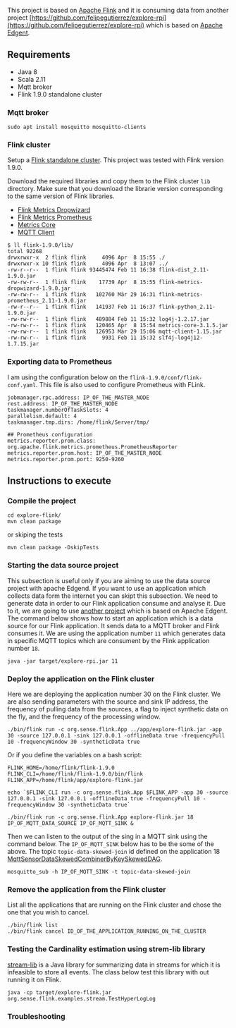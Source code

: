 
This project is based on [Apache Flink](https://flink.apache.org/) and it is consuming data from another project [https://github.com/felipegutierrez/explore-rpi](https://github.com/felipegutierrez/explore-rpi) which is based on [Apache Edgent](http://edgent.apache.org/).

## Requirements

 - Java 8
 - Scala 2.11
 - Mqtt broker
 - Flink 1.9.0 standalone cluster

### Mqtt broker

```
sudo apt install mosquitto mosquitto-clients
```

### Flink cluster

Setup a [Flink standalone cluster](https://ci.apache.org/projects/flink/flink-docs-release-1.8/tutorials/local_setup.html). This project was tested with Flink version 1.9.0.

Download the required libraries and copy them to the Flink cluster `lib` directory. Make sure that you download the librarie version corresponding to the same version of Flink libraries.

 - [Flink Metrics Dropwizard](https://mvnrepository.com/artifact/org.apache.flink/flink-metrics-dropwizard)
 - [Flink Metrics Prometheus](https://mvnrepository.com/artifact/org.apache.flink/flink-metrics-prometheus)
 - [Metrics Core](https://mvnrepository.com/artifact/io.dropwizard.metrics/metrics-core)
 - [MQTT Client](https://mvnrepository.com/artifact/org.fusesource.mqtt-client/mqtt-client)

```
$ ll flink-1.9.0/lib/
total 92268
drwxrwxr-x  2 flink flink     4096 Apr  8 15:55 ./
drwxrwxr-x 10 flink flink     4096 Apr  8 13:07 ../
-rw-r--r--  1 flink flink 93445474 Feb 11 16:38 flink-dist_2.11-1.9.0.jar
-rw-rw-r--  1 flink flink    17739 Apr  8 15:55 flink-metrics-dropwizard-1.9.0.jar
-rw-rw-r--  1 flink flink   102760 Mär 29 16:31 flink-metrics-prometheus_2.11-1.9.0.jar
-rw-r--r--  1 flink flink   141937 Feb 11 16:37 flink-python_2.11-1.9.0.jar
-rw-rw-r--  1 flink flink   489884 Feb 11 15:32 log4j-1.2.17.jar
-rw-rw-r--  1 flink flink   120465 Apr  8 15:54 metrics-core-3.1.5.jar
-rw-rw-r--  1 flink flink   126953 Mär 29 15:06 mqtt-client-1.15.jar
-rw-rw-r--  1 flink flink     9931 Feb 11 15:32 slf4j-log4j12-1.7.15.jar
```
### Exporting data to Prometheus

I am using the configuration below on the `flink-1.9.0/conf/flink-conf.yaml`. This file is also used to configure Prometheus with FLink.
```
jobmanager.rpc.address: IP_OF_THE_MASTER_NODE
rest.address: IP_OF_THE_MASTER_NODE
taskmanager.numberOfTaskSlots: 4
parallelism.default: 4
taskmanager.tmp.dirs: /home/flink/Server/tmp/

## Prometheus configuration
metrics.reporter.prom.class: org.apache.flink.metrics.prometheus.PrometheusReporter
metrics.reporter.prom.host: IP_OF_THE_MASTER_NODE
metrics.reporter.prom.port: 9250-9260
```


## Instructions to execute

### Compile the project

```
cd explore-flink/
mvn clean package
```
or skiping the tests
```
mvn clean package -DskipTests
```

### Starting the data source project

This subsection is useful only if you are aiming to use the data source project with apache Edgend. If you want to use an application which collects data form the internet you can skipt this subsection.
We need to generate data in order to our Flink application consume and analyse it. Due to it, we are going to use [another project](https://github.com/felipegutierrez/explore-rpi) which is based on Apache Edgent. The command below shows how to start an application which is a data source for our Flink application. It sends data to a MQTT broker and Flink consumes it. We are using the application number `11` which generates data in specific MQTT topics which are consument by the Flink application number `18`.

`java -jar target/explore-rpi.jar 11`

### Deploy the application on the Flink cluster

Here we are deploying the application number 30 on the Flink cluster. We are also sending parameters with the source and sink IP address, the frequency of pulling data from the sources, a flag to inject synthetic data on the fly, and the frequency of the processing window.

```
./bin/flink run -c org.sense.flink.App ../app/explore-flink.jar -app 30 -source 127.0.0.1 -sink 127.0.0.1 -offlineData true -frequencyPull 10 -frequencyWindow 30 -syntheticData true
```
Or if you define the variables on a bash script:
```
FLINK_HOME=/home/flink/flink-1.9.0
FLINK_CLI=/home/flink/flink-1.9.0/bin/flink
FLINK_APP=/home/flink/app/explore-flink.jar

echo `$FLINK_CLI run -c org.sense.flink.App $FLINK_APP -app 30 -source 127.0.0.1 -sink 127.0.0.1 -offlineData true -frequencyPull 10 -frequencyWindow 30 -syntheticData true`
```

`./bin/flink run -c org.sense.flink.App explore-flink.jar 18 IP_OF_MQTT_DATA_SOURCE IP_OF_MQTT_SINK &`

Then we can listen to the output of the sing in a MQTT sink using the command below. The `IP_OF_MQTT_SINK` below has to be the some of the above. The topic `topic-data-skewed-join` id defined on the application 18 [MqttSensorDataSkewedCombinerByKeySkewedDAG](https://github.com/felipegutierrez/explore-flink/blob/master/src/main/java/org/sense/flink/examples/stream/MqttSensorDataSkewedCombinerByKeySkewedDAG.java#L30).

`mosquitto_sub -h IP_OF_MQTT_SINK -t topic-data-skewed-join`


### Remove the application from the Flink cluster

List all the applications that are running on the Flink cluster and chose the one that you wish to cancel.

```
./bin/flink list
./bin/flink cancel ID_OF_THE_APPLICATION_RUNNING_ON_THE_CLUSTER
```

### Testing the Cardinality estimation using strem-lib library

[stream-lib](https://github.com/addthis/stream-lib) is a Java library for summarizing data in streams for which it is infeasible to store all events. The class below test this library with out running it on Flink.

```
java -cp target/explore-flink.jar org.sense.flink.examples.stream.TestHyperLogLog
```

### Troubleshooting





